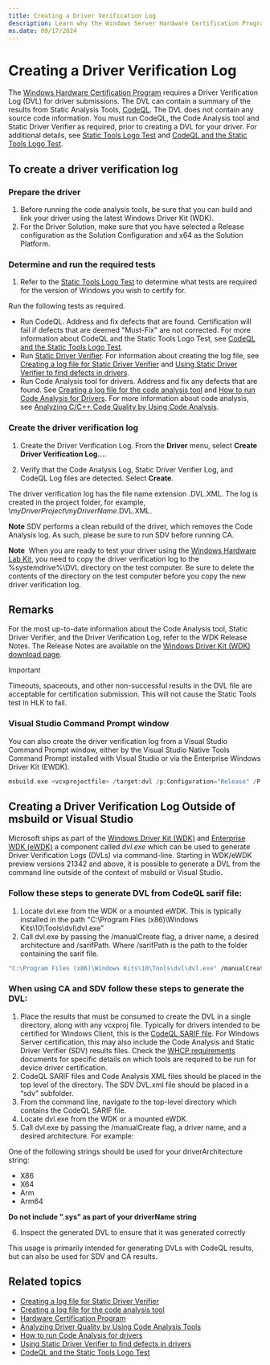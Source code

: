 ```yaml
---
title: Creating a Driver Verification Log
description: Learn why the Windows Server Hardware Certification Program requires a Driver Verification Log (DVL) for all applicable driver submissions.
ms.date: 09/17/2024
---
```


# Creating a Driver Verification Log

The [Windows Hardware Certification Program](/windows-hardware/design/compatibility/) requires a Driver Verification Log (DVL) for driver submissions. The DVL can contain a summary of the results from Static Analysis Tools, [CodeQL](../devtest/static-tools-and-codeql.md). The DVL does not contain any source code information. You must run CodeQL, the Code Analysis tool and Static Driver Verifier as required, prior to creating a DVL for your driver. For additional details, see [Static Tools Logo Test](/windows-hardware/test/hlk/testref/6ab6df93-423c-4af6-ad48-8ea1049155ae) and [CodeQL and the Static Tools Logo Test](../devtest/static-tools-and-codeql.md).

## To create a driver verification log

### Prepare the driver

1. Before running the code analysis tools, be sure that you can build and link your driver using the latest Windows Driver Kit (WDK).
2. For the Driver Solution, make sure that you have selected a Release configuration as the Solution Configuration and x64 as the Solution Platform.

### Determine and run the required tests

1. Refer to the [Static Tools Logo Test](/windows-hardware/test/hlk/testref/6ab6df93-423c-4af6-ad48-8ea1049155ae) to determine what tests are required for the version of Windows you wish to certify for.

Run the following tests as required.

- Run CodeQL.  Address and fix defects that are found.  Certification will fail if defects that are deemed "Must-Fix" are not corrected.  For more information about CodeQL and the Static Tools Logo Test, see [CodeQL and the Static Tools Logo Test](../devtest/static-tools-and-codeql.md).
- Run [Static Driver Verifier](../devtest/static-driver-verifier.md). For information about creating the log file, see [Creating a log file for Static Driver Verifier](creating-a-log-file-for-static-driver-verifier.md) and [Using Static Driver Verifier to find defects in drivers](../devtest/using-static-driver-verifier-to-find-defects-in-drivers.md).
- Run Code Analysis tool for drivers. Address and fix any defects that are found. See [Creating a log file for the code analysis tool](creating-a-log-file-for-the-code-analysis-tool.md) and [How to run Code Analysis for Drivers](../devtest/how-to-run-code-analysis-for-drivers.md). For more information about code analysis, see [Analyzing C/C++ Code Quality by Using Code Analysis](/previous-versions/visualstudio/visual-studio-2013/dd264897(v=vs.120)).

### Create the driver verification log

1. Create the Driver Verification Log. From the **Driver** menu, select **Create Driver Verification Log...**.

2. Verify that the Code Analysis Log, Static Driver Verifier Log, and CodeQL Log files are detected. Select **Create**.

The driver verification log has the file name extension .DVL.XML. The log is created in the project folder, for example, \\*myDriverProject*\\*myDriverName*.DVL.XML.

**Note**  SDV performs a clean rebuild of the driver, which removes the Code Analysis log.  As such, please be sure to run SDV before running CA.

**Note**  When you are ready to test your driver using the [Windows Hardware Lab Kit](/windows-hardware/test/hlk/), you need to copy the driver verification log to the %systemdrive%\\DVL directory on the test computer. Be sure to delete the contents of the directory on the test computer before you copy the new driver verification log.

## Remarks

For the most up-to-date information about the Code Analysis tool, Static Driver Verifier, and the Driver Verification Log, refer to the WDK Release Notes. The Release Notes are available on the [Windows Driver Kit (WDK) download page](https://go.microsoft.com/fwlink/p/?linkid=254897).

>[!IMPORTANT]
> Timeouts, spaceouts, and other non-successful results in the DVL file are acceptable for certification submission. This will not cause the Static Tools test in HLK to fail.

### Visual Studio Command Prompt window

You can also create the driver verification log from a Visual Studio Command Prompt window, either by the Visual Studio Native Tools Command Prompt installed with Visual Studio or via the Enterprise Windows Driver Kit (EWDK). 

```cpp
msbuild.exe <vcxprojectfile> /target:dvl /p:Configuration="Release" /P:Platform=x64
```

## Creating a Driver Verification Log Outside of msbuild or Visual Studio

Microsoft ships as part of the [Windows Driver Kit (WDK)](../download-the-wdk.md) and [Enterprise WDK (eWDK)](../download-the-wdk.md#download-icon-for-ewdk-enterprise-wdk-ewdk) a component called *dvl.exe* which can be used to generate Driver Verification Logs (DVLs) via command-line.  Starting in WDK/eWDK preview versions 21342 and above, it is possible to generate a DVL from the command line outside of the context of msbuild or Visual Studio. 

### Follow these steps to generate DVL from CodeQL sarif file:

1. Locate dvl.exe from the WDK or a mounted eWDK. This is typically installed in the path "C:\Program Files (x86)\Windows Kits\10\Tools\dvl\dvl.exe"
2. Call dvl.exe by passing the /manualCreate flag, a driver name, a desired architecture and /sarifPath. Where /sarifPath is the path to the folder containing the sarif file.

```cmd
"C:\Program Files (x86)\Windows Kits\10\Tools\dvl\dvl.exe" /manualCreate <driverName> <driverArchitecture> /<sarifPath>
```

### When using CA and SDV follow these steps to generate the DVL:

1. Place the results that must be consumed to create the DVL in a single directory, along with any vcxproj file.  Typically for drivers intended to be certified for Windows Client, this is the [CodeQL SARIF file](../devtest/static-tools-and-codeql.md#3-perform-analysis).  For Windows Server certification, this may also include the Code Analysis and Static Driver Verifier (SDV) results files.  Check the [WHCP requirements](/windows-hardware/design/compatibility/whcp-specifications-policies) documents for specific details on which tools are required to be run for device driver certification.
2. CodeQL SARIF files and Code Analysis XML files should be placed in the top level of the directory.  The SDV DVL.xml file should be placed in a “sdv” subfolder.
3. From the command line, navigate to the top-level directory which contains the CodeQL SARIF file.
4. Locate dvl.exe from the WDK or a mounted eWDK.
5. Call dvl.exe by passing the /manualCreate flag, a driver name, and a desired architecture. For example:

One of the following strings should be used for your driverArchitecture string:

- X86
- X64
- Arm
- Arm64

**Do not include ".sys" as part of your driverName string**

6. Inspect the generated DVL to ensure that it was generated correctly

This usage is primarily intended for generating DVLs with CodeQL results, but can also be used for SDV and CA results.  

## Related topics

* [Creating a log file for Static Driver Verifier](creating-a-log-file-for-static-driver-verifier.md)
* [Creating a log file for the code analysis tool](creating-a-log-file-for-the-code-analysis-tool.md)
* [Hardware Certification Program](/previous-versions/windows/hardware/hck/jj124227(v=vs.85))
* [Analyzing Driver Quality by Using Code Analysis Tools](analyzing-driver-quality-by-using-code-analysis-tools.md)
* [How to run Code Analysis for drivers](../devtest/how-to-run-code-analysis-for-drivers.md)
* [Using Static Driver Verifier to find defects in drivers](../devtest/using-static-driver-verifier-to-find-defects-in-drivers.md)
* [CodeQL and the Static Tools Logo Test](../devtest/static-tools-and-codeql.md)
